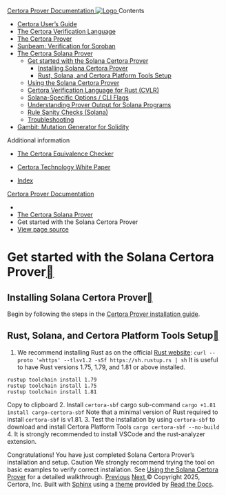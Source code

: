 [ Certora Prover Documentation ![Logo](https://docs.certora.com/en/latest/_static/Certora_Logo_Black.svg) ](https://docs.certora.com/en/latest/index.html)
Contents
  * [Certora User’s Guide](https://docs.certora.com/en/latest/docs/user-guide/index.html)
  * [The Certora Verification Language](https://docs.certora.com/en/latest/docs/cvl/index.html)
  * [The Certora Prover](https://docs.certora.com/en/latest/docs/prover/index.html)
  * [Sunbeam: Verification for Soroban](https://docs.certora.com/en/latest/docs/sunbeam/index.html)
  * [The Certora Solana Prover](https://docs.certora.com/en/latest/docs/solana/index.html)
    * [Get started with the Solana Certora Prover](https://docs.certora.com/en/latest/docs/solana/installation.html)
      * [Installing Solana Certora Prover](https://docs.certora.com/en/latest/docs/solana/installation.html#installing-solana-certora-prover)
      * [Rust, Solana, and Certora Platform Tools Setup](https://docs.certora.com/en/latest/docs/solana/installation.html#rust-solana-and-certora-platform-tools-setup)
    * [Using the Solana Certora Prover](https://docs.certora.com/en/latest/docs/solana/usage.html)
    * [Certora Verification Language for Rust (CVLR)](https://docs.certora.com/en/latest/docs/solana/speclanguage.html)
    * [Solana-Specific Options / CLI Flags](https://docs.certora.com/en/latest/docs/solana/options.html)
    * [Understanding Prover Output for Solana Programs](https://docs.certora.com/en/latest/docs/solana/output.html)
    * [Rule Sanity Checks (Solana)](https://docs.certora.com/en/latest/docs/solana/sanity.html)
    * [Troubleshooting](https://docs.certora.com/en/latest/docs/solana/troubleshooting.html)
  * [Gambit: Mutation Generator for Solidity](https://docs.certora.com/en/latest/docs/gambit/index.html)


Additional information
  * [The Certora Equivalence Checker](https://docs.certora.com/en/latest/docs/equiv-check/index.html)
  * [Certora Technology White Paper](https://docs.certora.com/en/latest/docs/whitepaper/index.html)


  * [Index](https://docs.certora.com/en/latest/genindex.html)


[Certora Prover Documentation](https://docs.certora.com/en/latest/index.html)
  * [](https://docs.certora.com/en/latest/index.html)
  * [The Certora Solana Prover](https://docs.certora.com/en/latest/docs/solana/index.html)
  * Get started with the Solana Certora Prover
  * [ View page source](https://docs.certora.com/en/latest/_sources/docs/solana/installation.md.txt)


# Get started with the Solana Certora Prover[](https://docs.certora.com/en/latest/docs/solana/installation.html#get-started-with-the-solana-certora-prover "Link to this heading")
## Installing Solana Certora Prover[](https://docs.certora.com/en/latest/docs/solana/installation.html#installing-solana-certora-prover "Link to this heading")
Begin by following the steps in the [Certora Prover installation guide](https://docs.certora.com/en/latest/docs/user-guide/install.html#installation).
## Rust, Solana, and Certora Platform Tools Setup[](https://docs.certora.com/en/latest/docs/solana/installation.html#rust-solana-and-certora-platform-tools-setup "Link to this heading")
  1. We recommend installing Rust as on the official [Rust website](https://www.rust-lang.org/tools/install):
`curl --proto '=https' --tlsv1.2 -sSf https://sh.rustup.rs | sh`
It is useful to have Rust versions 1.75, 1.79, and 1.81 or above installed.
```
rustup toolchain install 1.79
rustup toolchain install 1.75
rustup toolchain install 1.81

```
Copy to clipboard
  2. Install `certora-sbf` cargo sub-command
`cargo +1.81 install cargo-certora-sbf`
Note that a minimal version of Rust required to install `certora-sbf` is v1.81.
  3. Test the installation by using `certora-sbf` to download and install Certora Platform Tools
`cargo certora-sbf --no-build`
  4. It is strongly recommended to install VSCode and the rust-analyzer extension.


Congratulations! You have just completed Solana Certora Prover’s installation and setup.
Caution
We strongly recommend trying the tool on basic examples to verify correct installation. See [Using the Solana Certora Prover](https://docs.certora.com/en/latest/docs/solana/usage.html#solana-usage) for a detailed walkthrough.
[ Previous](https://docs.certora.com/en/latest/docs/solana/index.html "The Certora Solana Prover") [Next ](https://docs.certora.com/en/latest/docs/solana/usage.html "Using the Solana Certora Prover")
© Copyright 2025, Certora, Inc.
Built with [Sphinx](https://www.sphinx-doc.org/) using a [theme](https://github.com/readthedocs/sphinx_rtd_theme) provided by [Read the Docs](https://readthedocs.org). 
